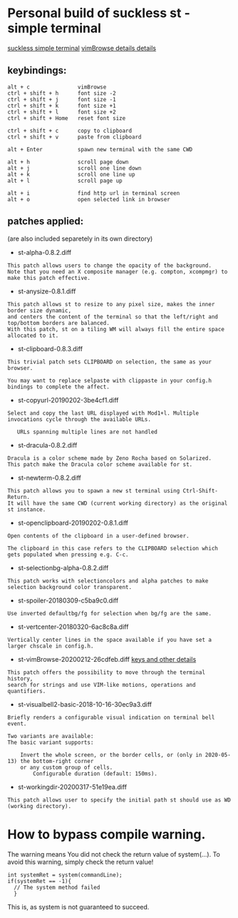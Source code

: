 Personal build of suckless st - simple terminal
===============================================

[suckless simple terminal](https://st.suckless.org/)
[vimBrowse details details](https://st.suckless.org/patches/vim_browse/)

keybindings:
------------

```
alt + c               vimBrowse
ctrl + shift + h      font size -2
ctrl + shift + j      font size -1
ctrl + shift + k      font size +1
ctrl + shift + l      font size +2
ctrl + shift + Home   reset font size

ctrl + shift + c      copy to clipboard
ctrl + shift + v      paste from clipboard

alt + Enter           spawn new terminal with the same CWD

alt + h               scroll page down
alt + j               scroll one line down
alt + k               scroll one line up
alt + l               scroll page up

alt + i               find http url in terminal screen
alt + o               open selected link in browser
```

patches applied: 
----------------

(are also included separetely in its own directory)

- st-alpha-0.8.2.diff
```
This patch allows users to change the opacity of the background.
Note that you need an X composite manager (e.g. compton, xcompmgr) to make this patch effective.
```

- st-anysize-0.8.1.diff
```
This patch allows st to resize to any pixel size, makes the inner border size dynamic,
and centers the content of the terminal so that the left/right and top/bottom borders are balanced.
With this patch, st on a tiling WM will always fill the entire space allocated to it.
```

- st-clipboard-0.8.3.diff
```
This trivial patch sets CLIPBOARD on selection, the same as your browser.

You may want to replace selpaste with clippaste in your config.h bindings to complete the affect.
```

- st-copyurl-20190202-3be4cf1.diff
```
Select and copy the last URL displayed with Mod1+l. Multiple invocations cycle through the available URLs.

   URLs spanning multiple lines are not handled
```

- st-dracula-0.8.2.diff
```
Dracula is a color scheme made by Zeno Rocha based on Solarized.
This patch make the Dracula color scheme available for st.
```

- st-newterm-0.8.2.diff
```
This patch allows you to spawn a new st terminal using Ctrl-Shift-Return.
It will have the same CWD (current working directory) as the original st instance.
```

- st-openclipboard-20190202-0.8.1.diff
```
Open contents of the clipboard in a user-defined browser.

The clipboard in this case refers to the CLIPBOARD selection which gets populated when pressing e.g. C-c.
```

- st-selectionbg-alpha-0.8.2.diff
```
This patch works with selectioncolors and alpha patches to make selection background color transparent.
```

- st-spoiler-20180309-c5ba9c0.diff
```
Use inverted defaultbg/fg for selection when bg/fg are the same.
```

- st-vertcenter-20180320-6ac8c8a.diff
```
Vertically center lines in the space available if you have set a larger chscale in config.h.
```

- st-vimBrowse-20200212-26cdfeb.diff [keys and other details](https://st.suckless.org/patches/vim_browse/)
```
This patch offers the possibility to move through the terminal history,
search for strings and use VIM-like motions, operations and quantifiers.

```

- st-visualbell2-basic-2018-10-16-30ec9a3.diff
```
Briefly renders a configurable visual indication on terminal bell event.

Two variants are available:
The basic variant supports:

    Invert the whole screen, or the border cells, or (only in 2020-05-13) the bottom-right corner
    or any custom group of cells.
        Configurable duration (default: 150ms).
```

- st-workingdir-20200317-51e19ea.diff
```
This patch allows user to specify the initial path st should use as WD (working directory).
```

# How to bypass compile warning.

The warning means You did not check the return value of system(...). To avoid this warning, simply check the return value!

```
int systemRet = system(commandLine);
if(systemRet == -1){
  // The system method failed
  }
```

This is, as system is not guaranteed to succeed.


